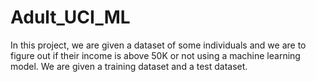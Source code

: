 # Adult_UCI_ML
In this project, we are given a dataset of some individuals and we are to figure out if their income is above 50K or not using a machine learning model. We are given a training dataset and a test dataset.

